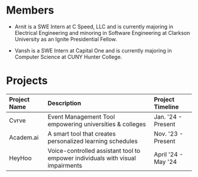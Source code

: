 # Members

- Arnit is a SWE Intern at C Speed, LLC and is currently majoring in Electrical Engineering and minoring in Software Engineering at Clarkson University as an Ignite Presidential Fellow. 

- Vansh is a SWE Intern at Capital One and is currently majoring in Computer Science at CUNY Hunter College.

# Projects

| Project Name | Description | Project Timeline |
| :---         |     :---      | :---          |
| Cvrve | Event Management Tool empowering universities & colleges | Jan. '24 - Present |
| Academ.ai | A smart tool that creates personalized learning schedules | Nov. '23 - Present |
| HeyHoo | Voice-controlled assistant tool to empower individuals with visual impairments| April '24 - May '24|
